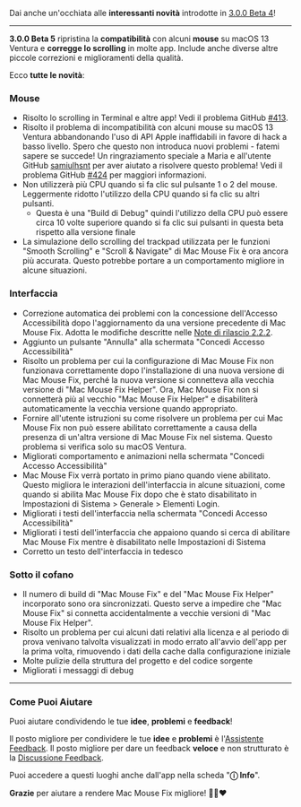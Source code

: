 Dai anche un'occhiata alle **interessanti novità** introdotte in [3.0.0 Beta 4](https://github.com/noah-nuebling/mac-mouse-fix/releases/tag/3.0.0-Beta-4)!

---

**3.0.0 Beta 5** ripristina la **compatibilità** con alcuni **mouse** su macOS 13 Ventura e **corregge lo scrolling** in molte app.
Include anche diverse altre piccole correzioni e miglioramenti della qualità.

Ecco **tutte le novità**:

### Mouse

- Risolto lo scrolling in Terminal e altre app! Vedi il problema GitHub [#413](https://github.com/noah-nuebling/mac-mouse-fix/issues/413).
- Risolto il problema di incompatibilità con alcuni mouse su macOS 13 Ventura abbandonando l'uso di API Apple inaffidabili in favore di hack a basso livello. Spero che questo non introduca nuovi problemi - fatemi sapere se succede! Un ringraziamento speciale a Maria e all'utente GitHub [samiulhsnt](https://github.com/samiulhsnt) per aver aiutato a risolvere questo problema! Vedi il problema GitHub [#424](https://github.com/noah-nuebling/mac-mouse-fix/issues/424) per maggiori informazioni.
- Non utilizzerà più CPU quando si fa clic sul pulsante 1 o 2 del mouse. Leggermente ridotto l'utilizzo della CPU quando si fa clic su altri pulsanti.
    - Questa è una "Build di Debug" quindi l'utilizzo della CPU può essere circa 10 volte superiore quando si fa clic sui pulsanti in questa beta rispetto alla versione finale
- La simulazione dello scrolling del trackpad utilizzata per le funzioni "Smooth Scrolling" e "Scroll & Navigate" di Mac Mouse Fix è ora ancora più accurata. Questo potrebbe portare a un comportamento migliore in alcune situazioni.

### Interfaccia

- Correzione automatica dei problemi con la concessione dell'Accesso Accessibilità dopo l'aggiornamento da una versione precedente di Mac Mouse Fix. Adotta le modifiche descritte nelle [Note di rilascio 2.2.2](https://github.com/noah-nuebling/mac-mouse-fix/releases/tag/2.2.2).
- Aggiunto un pulsante "Annulla" alla schermata "Concedi Accesso Accessibilità"
- Risolto un problema per cui la configurazione di Mac Mouse Fix non funzionava correttamente dopo l'installazione di una nuova versione di Mac Mouse Fix, perché la nuova versione si connetteva alla vecchia versione di "Mac Mouse Fix Helper". Ora, Mac Mouse Fix non si connetterà più al vecchio "Mac Mouse Fix Helper" e disabiliterà automaticamente la vecchia versione quando appropriato.
- Fornire all'utente istruzioni su come risolvere un problema per cui Mac Mouse Fix non può essere abilitato correttamente a causa della presenza di un'altra versione di Mac Mouse Fix nel sistema. Questo problema si verifica solo su macOS Ventura.
- Migliorati comportamento e animazioni nella schermata "Concedi Accesso Accessibilità"
- Mac Mouse Fix verrà portato in primo piano quando viene abilitato. Questo migliora le interazioni dell'interfaccia in alcune situazioni, come quando si abilita Mac Mouse Fix dopo che è stato disabilitato in Impostazioni di Sistema > Generale > Elementi Login.
- Migliorati i testi dell'interfaccia nella schermata "Concedi Accesso Accessibilità"
- Migliorati i testi dell'interfaccia che appaiono quando si cerca di abilitare Mac Mouse Fix mentre è disabilitato nelle Impostazioni di Sistema
- Corretto un testo dell'interfaccia in tedesco

### Sotto il cofano

- Il numero di build di "Mac Mouse Fix" e del "Mac Mouse Fix Helper" incorporato sono ora sincronizzati. Questo serve a impedire che "Mac Mouse Fix" si connetta accidentalmente a vecchie versioni di "Mac Mouse Fix Helper".
- Risolto un problema per cui alcuni dati relativi alla licenza e al periodo di prova venivano talvolta visualizzati in modo errato all'avvio dell'app per la prima volta, rimuovendo i dati della cache dalla configurazione iniziale
- Molte pulizie della struttura del progetto e del codice sorgente
- Migliorati i messaggi di debug

---

### Come Puoi Aiutare

Puoi aiutare condividendo le tue **idee**, **problemi** e **feedback**!

Il posto migliore per condividere le tue **idee** e **problemi** è l'[Assistente Feedback](https://noah-nuebling.github.io/mac-mouse-fix-feedback-assistant/?type=bug-report).
Il posto migliore per dare un feedback **veloce** e non strutturato è la [Discussione Feedback](https://github.com/noah-nuebling/mac-mouse-fix/discussions/366).

Puoi accedere a questi luoghi anche dall'app nella scheda "**ⓘ Info**".

**Grazie** per aiutare a rendere Mac Mouse Fix migliore! 💙💛❤️